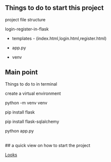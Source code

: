 ## Things to do to start this project 

project file structure

login-register-in-flask

  - templates - (index.html,login.html,register.html)

  - app.py

  - venv


## Main point 

Things to do to in terminal 

create a virtual environment

python -m venv venv

pip install flask 

pip install flask-sqlalchemy

python app.py 

<br>
## a quick view on how to start the project 

[Looks]("https://github.com/vectorsigmaissomewhere/Flask-Projects/blob/main/Login-register-in-flask/project-result/thingstoremember.PNG")





